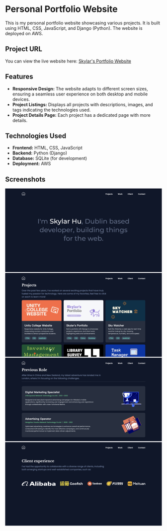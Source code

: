 # Personal Portfolio Website

This is my personal portfolio website showcasing various projects. It is built using HTML, CSS, JavaScript, and Django (Python). The website is deployed on AWS.

## Project URL

You can view the live website here: [Skylar's Portfolio Website](https://skylarhu.atwebpages.com/)

## Features

- **Responsive Design:** The website adapts to different screen sizes, ensuring a seamless user experience on both desktop and mobile devices.
- **Project Listings:** Displays all projects with descriptions, images, and tags indicating the technologies used.
- **Project Details Page:** Each project has a dedicated page with more details.

## Technologies Used

- **Frontend:** HTML, CSS, JavaScript
- **Backend:** Python (Django)
- **Database:** SQLite (for development)
- **Deployment:** AWS

## Screenshots
![screenshots of website](Screenshots/screenshot_1.png)
![screenshots of website](Screenshots/screenshot_2.png)
![screenshots of website](Screenshots/screenshot_3.png)
![screenshots of website](Screenshots/screenshot_4.png)
